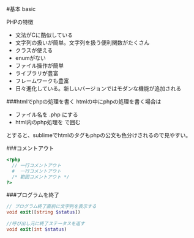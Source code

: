 #基本 basic

PHPの特徴

  * 文法がCに酷似している
  * 文字列の扱いが簡単。文字列を扱う便利関数がたくさん
  * クラスが使える
  * enumがない
  * ファイル操作が簡単
  * ライブラリが豊富
  * フレームワークも豊富
  * 日々進化している。新しいバージョンではモダンな機能が追加される

###htmlでphpの処理を書く
htmlの中にphpの処理を書く場合は

  * ファイル名を .php にする
  * html内のphp処理を <?php ~ ?> で囲む

とすると、sublimeでhtmlのタグもphpの公文も色分けされるので見やすい。


###コメントアウト

~~~php
<?php
  // 一行コメントアウト
  #  一行コメントアウト
  /* 範囲コメントアウト */
?>
~~~

###プログラムを終了
~~~php
// プログラム終了直前に文字列を表示する  
void exit([string $status])
    
//呼び出し元に終了ステータスを返す
void exit(int $status)
~~~